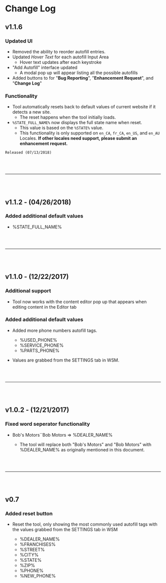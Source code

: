 # Change Log

## v1.1.6

### Updated UI

* Removed the ability to reorder autofill entries.
* Updated *Hover Text* for each autofill Input Area
    * Hover text updates after each keystroke
* "Add Autofill" interface updated
    * A modal pop up will appear listing all the possible autofills
* Added buttons to for "**Bug Reporting**", "**Enhancement Request**", and "**Change Log**"

### Functionality

* Tool automatically resets back to default values of current website if it detects a new site.
    * The reset happens when the tool initially loads.
* ``%STATE_FULL_NAME%`` now displays the full state name when reset.
    * This value is based on the ``%STATE%`` value.
    * This functionality is only supported on ``en_CA``, ``fr_CA``, ``en_US``, and ``en_AU`` Locales.  **If other locales need support, please submit an enhancement request.**

``Released (07/13/2018)``

<br>
<br>

---

<br>
<br>

## v1.1.2 - **(04/26/2018)**

### Added additional default values

* %STATE_FULL_NAME%

<br>
<br>

---

<br>
<br>

## v1.1.0 - **(12/22/2017)**

### Additional support

* Tool now works with the content editor pop up that appears when editing content in the Editor tab

### Added additional default values

* Added more phone numbers autofill tags.

  * %USED_PHONE%
  * %SERVICE_PHONE%
  * %PARTS_PHONE%

* Values are grabbed from the SETTINGS tab in WSM.

<br>
<br>

---

<br>
<br>

## v1.0.2 - **(12/21/2017)**

### Fixed word seperator functionality

* Bob's Motors``Bob Motors => %DEALER_NAME%

  * The tool will replace both "Bob's Motors" and "Bob Motors" with %DEALER_NAME% as originally mentioned in this document.

<br>
<br>

---

<br>
<br>

## v0.7

### Added reset button

* Reset the tool, only showing the most commonly used autofill tags with the values grabbed from the SETTINGS tab in WSM

  * %DEALER_NAME%
  * %FRANCHISES%
  * %STREET%
  * %CITY%
  * %STATE%
  * %ZIP%
  * %PHONE%
  * %NEW_PHONE%
